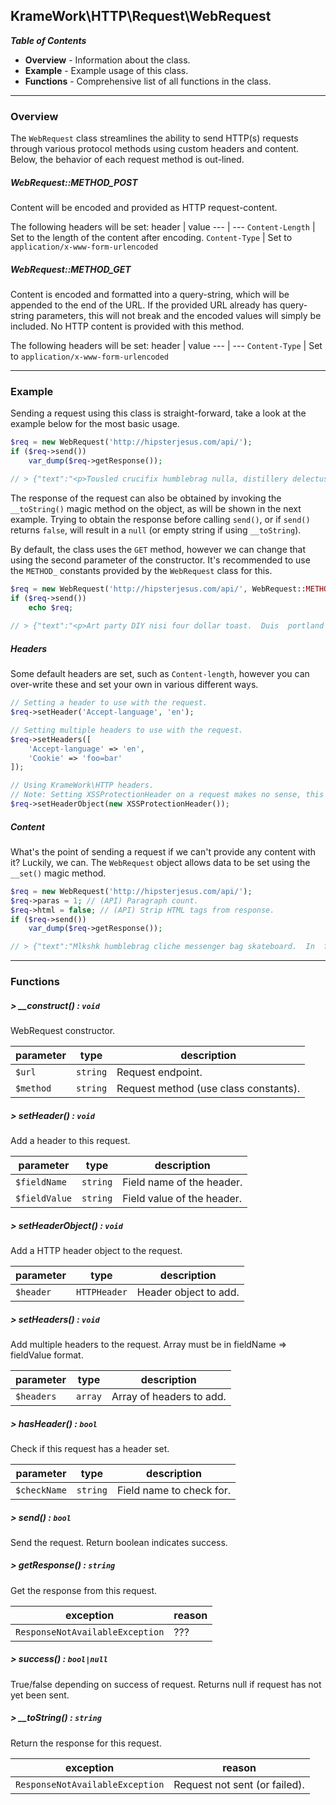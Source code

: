 ## KrameWork\HTTP\Request\WebRequest

***Table of Contents***
* **Overview** - Information about the class.
* **Example** - Example usage of this class.
* **Functions** - Comprehensive list of all functions in the class.

___
### Overview
The `WebRequest` class streamlines the ability to send HTTP(s) requests through various protocol methods using custom headers and content. Below, the behavior of each request method is out-lined.

##### WebRequest::METHOD_POST
Content will be encoded and provided as HTTP request-content.

The following headers will be set:
header | value
--- | ---
`Content-Length` | Set to the length of the content after encoding.
`Content-Type` | Set to `application/x-www-form-urlencoded`

##### WebRequest::METHOD_GET
Content is encoded and formatted into a query-string, which will be appended to the end of the URL. If the provided URL already has query-string parameters, this will not break and the encoded values will simply be included. No HTTP content is provided with this method.

The following headers will be set:
header | value
--- | ---
`Content-Type` | Set to `application/x-www-form-urlencoded`
___
### Example
Sending a request using this class is straight-forward, take a look at the example below for the most basic usage.
```php
$req = new WebRequest('http://hipsterjesus.com/api/');
if ($req->send())
    var_dump($req->getResponse());

// > {"text":"<p>Tousled crucifix humblebrag nulla, distillery delectus...
```
The response of the request can also be obtained by invoking the `__toString()` magic method on the object, as will be shown in the next example. Trying to obtain the response before calling `send()`, or if `send()` returns `false`, will result in a `null` (or empty string if using `__toString`).

By default, the class uses the `GET` method, however we can change that using the second parameter of the constructor. It's recommended to use the `METHOD_` constants provided by the `WebRequest` class for this.
```php
$req = new WebRequest('http://hipsterjesus.com/api/', WebRequest::METHOD_POST);
if ($req->send())
    echo $req;
    
// > {"text":"<p>Art party DIY nisi four dollar toast.  Duis  portland ethical...
```
##### Headers
Some default headers are set, such as `Content-length`, however you can over-write these and set your own in various different ways.
```php
// Setting a header to use with the request.
$req->setHeader('Accept-language', 'en');

// Setting multiple headers to use with the request.
$req->setHeaders([
    'Accept-language' => 'en',
    'Cookie' => 'foo=bar'
]);

// Using KrameWork\HTTP headers.
// Note: Setting XSSProtectionHeader on a request makes no sense, this is an example, not a guide.
$req->setHeaderObject(new XSSProtectionHeader());
```
##### Content
What's the point of sending a request if we can't provide any content with it? Luckily, we can. The `WebRequest` object allows data to be set using the `__set()` magic method.
```php
$req = new WebRequest('http://hipsterjesus.com/api/');
$req->paras = 1; // (API) Paragraph count.
$req->html = false; // (API) Strip HTML tags from response.
if ($req->send())
    var_dump($req->getResponse());

// > {"text":"Mlkshk humblebrag cliche messenger bag skateboard.  In  farm...
```
___
### Functions
##### > __construct() : `void`
WebRequest constructor.

parameter | type | description
--- | --- | ---
`$url` | `string` | Request endpoint.
`$method` | `string` | Request method (use class constants).

##### > setHeader() : `void`
Add a header to this request.

parameter | type | description
--- | --- | ---
`$fieldName` | `string` | Field name of the header.
`$fieldValue` | `string` | Field value of the header.

##### > setHeaderObject() : `void`
Add a HTTP header object to the request.

parameter | type | description
--- | --- | ---
`$header` | `HTTPHeader` | Header object to add.

##### > setHeaders() : `void`
Add multiple headers to the request. Array must be in fieldName => fieldValue format.

parameter | type | description
--- | --- | ---
`$headers` | `array` | Array of headers to add.

##### > hasHeader() : `bool`
Check if this request has a header set.

parameter | type | description
--- | --- | ---
`$checkName` | `string` | Field name to check for.

##### > send() : `bool`
Send the request. Return boolean indicates success.

##### > getResponse() : `string`
Get the response from this request.

exception | reason
--- | ---
`ResponseNotAvailableException` | ???

##### > success() : `bool|null`
True/false depending on success of request. Returns null if request has not yet been sent.

##### > __toString() : `string`
Return the response for this request.

exception | reason
--- | ---
`ResponseNotAvailableException` | Request not sent (or failed).